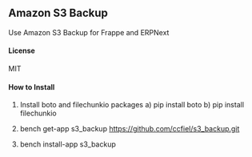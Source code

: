 ## Amazon S3 Backup

Use Amazon S3 Backup for Frappe and ERPNext

#### License

MIT


#### How to Install

1) Install boto and filechunkio packages
    a) pip install boto
    b) pip install filechunkio

2) bench get-app s3_backup https://github.com/ccfiel/s3_backup.git
3) bench install-app s3_backup



